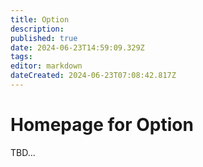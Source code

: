 ```yaml
---
title: Option
description: 
published: true
date: 2024-06-23T14:59:09.329Z
tags: 
editor: markdown
dateCreated: 2024-06-23T07:08:42.817Z
---
```


# Homepage for Option

TBD... 
